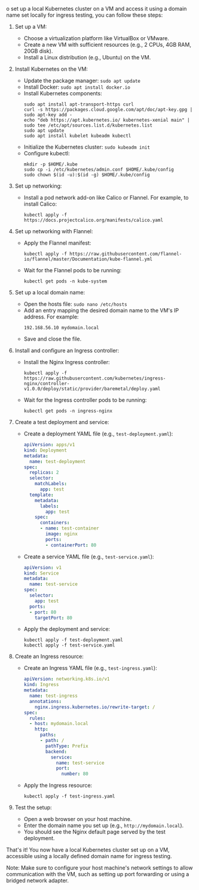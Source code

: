 o set up a local Kubernetes cluster on a VM and access it using a domain name set locally for ingress testing, you can follow these steps:

1. Set up a VM:
   - Choose a virtualization platform like VirtualBox or VMware.
   - Create a new VM with sufficient resources (e.g., 2 CPUs, 4GB RAM, 20GB disk).
   - Install a Linux distribution (e.g., Ubuntu) on the VM.

2. Install Kubernetes on the VM:
   - Update the package manager: `sudo apt update`
   - Install Docker: `sudo apt install docker.io`
   - Install Kubernetes components:
     ```
     sudo apt install apt-transport-https curl
     curl -s https://packages.cloud.google.com/apt/doc/apt-key.gpg | sudo apt-key add -
     echo "deb https://apt.kubernetes.io/ kubernetes-xenial main" | sudo tee /etc/apt/sources.list.d/kubernetes.list
     sudo apt update
     sudo apt install kubelet kubeadm kubectl
     ```
   - Initialize the Kubernetes cluster: `sudo kubeadm init`
   - Configure kubectl:
     ```
     mkdir -p $HOME/.kube
     sudo cp -i /etc/kubernetes/admin.conf $HOME/.kube/config
     sudo chown $(id -u):$(id -g) $HOME/.kube/config
     ```

3. Set up networking:
   - Install a pod network add-on like Calico or Flannel. For example, to install Calico:
     ```
     kubectl apply -f https://docs.projectcalico.org/manifests/calico.yaml
     ```
3. Set up networking with Flannel:
   - Apply the Flannel manifest:
     ```
     kubectl apply -f https://raw.githubusercontent.com/flannel-io/flannel/master/Documentation/kube-flannel.yml
     ```
   - Wait for the Flannel pods to be running:
     ```
     kubectl get pods -n kube-system

4. Set up a local domain name:
   - Open the hosts file: `sudo nano /etc/hosts`
   - Add an entry mapping the desired domain name to the VM's IP address. For example:
     ```
     192.168.56.10 mydomain.local
     ```
   - Save and close the file.

5. Install and configure an Ingress controller:
   - Install the Nginx Ingress controller:
     ```
     kubectl apply -f https://raw.githubusercontent.com/kubernetes/ingress-nginx/controller-v1.0.0/deploy/static/provider/baremetal/deploy.yaml
     ```
   - Wait for the Ingress controller pods to be running:
     ```
     kubectl get pods -n ingress-nginx
     ```

6. Create a test deployment and service:
   - Create a deployment YAML file (e.g., `test-deployment.yaml`):
     ```yaml
     apiVersion: apps/v1
     kind: Deployment
     metadata:
       name: test-deployment
     spec:
       replicas: 2
       selector:
         matchLabels:
           app: test
       template:
         metadata:
           labels:
             app: test
         spec:
           containers:
           - name: test-container
             image: nginx
             ports:
             - containerPort: 80
     ```
   - Create a service YAML file (e.g., `test-service.yaml`):
     ```yaml
     apiVersion: v1
     kind: Service
     metadata:
       name: test-service
     spec:
       selector:
         app: test
       ports:
       - port: 80
         targetPort: 80
     ```
   - Apply the deployment and service:
     ```
     kubectl apply -f test-deployment.yaml
     kubectl apply -f test-service.yaml
     ```

7. Create an Ingress resource:
   - Create an Ingress YAML file (e.g., `test-ingress.yaml`):
     ```yaml
     apiVersion: networking.k8s.io/v1
     kind: Ingress
     metadata:
       name: test-ingress
       annotations:
         nginx.ingress.kubernetes.io/rewrite-target: /
     spec:
       rules:
       - host: mydomain.local
         http:
           paths:
           - path: /
             pathType: Prefix
             backend:
               service:
                 name: test-service
                 port:
                   number: 80
     ```
   - Apply the Ingress resource:
     ```
     kubectl apply -f test-ingress.yaml
     ```

8. Test the setup:
   - Open a web browser on your host machine.
   - Enter the domain name you set up (e.g., `http://mydomain.local`).
   - You should see the Nginx default page served by the test deployment.

That's it! You now have a local Kubernetes cluster set up on a VM, accessible using a locally defined domain name for ingress testing.

Note: Make sure to configure your host machine's network settings to allow communication with the VM, such as setting up port forwarding or using a bridged network adapter.
